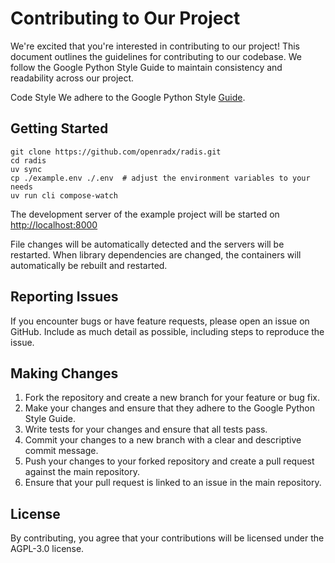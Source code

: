 # Contributing to Our Project

We're excited that you're interested in contributing to our project! This document outlines the
guidelines for contributing to our codebase. We follow the Google Python Style Guide to maintain
consistency and readability across our project.

Code Style
We adhere to the Google Python Style [Guide](https://google.github.io/styleguide/pyguide.html).

## Getting Started

```terminal
git clone https://github.com/openradx/radis.git
cd radis
uv sync
cp ./example.env ./.env  # adjust the environment variables to your needs
uv run cli compose-watch
```

The development server of the example project will be started on <http://localhost:8000>

File changes will be automatically detected and the servers will be restarted. When library
dependencies are changed, the containers will automatically be rebuilt and restarted.

## Reporting Issues

If you encounter bugs or have feature requests, please open an issue on GitHub. Include as much detail as possible, including steps to reproduce the issue.

## Making Changes

1. Fork the repository and create a new branch for your feature or bug fix.
2. Make your changes and ensure that they adhere to the Google Python Style Guide.
3. Write tests for your changes and ensure that all tests pass.
4. Commit your changes to a new branch with a clear and descriptive commit message.
5. Push your changes to your forked repository and create a pull request against the main repository.
6. Ensure that your pull request is linked to an issue in the main repository.

## License

By contributing, you agree that your contributions will be licensed under the AGPL-3.0 license.
